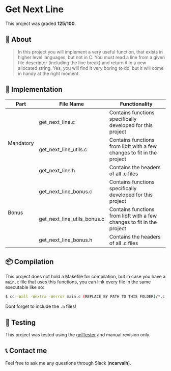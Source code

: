 # **Get Next Line**
This project was graded <strong>125/100</strong>.


## 📒 **About**
> In this project you will implement a very useful function, that exists in higher level languages, but not in C. You must read a line from a given file descriptor (including the line break) and return it in a new allocated string. Yes, you will find it very boring to do, but it will come in handy at the right moment.


## 🔧 **Implementation**
<table>
	<thead>
		<tr>
			<th>Part</th>
			<th>File Name</th>
			<th>Functionality</th>
		</tr>
	</thead>
	<tbody>
		<tr>
			<td rowspan = 3>Mandatory</td>
			<td>get_next_line.c</td>
			<td>Contains functions specifically developed for this project</td>
		</tr>
		<tr>
			<td>get_next_line_utils.c</td>
			<td>Contains functions from libft with a few changes to fit in the project</td>
		</tr>
		<tr>
			<td>get_next_line.h</td>
			<td>Contains the headers of all .c files</td>
		</tr>
		<tr>
			<td rowspan = 3>Bonus</td>
			<td>get_next_line_bonus.c</td>
			<td>Contains functions specifically developed for this project</td>
		</tr>
		<tr>
			<td>get_next_line_utils_bonus.c</td>
			<td>Contains functions from libft with a few changes to fit in the project</td>
		</tr>
		<tr>
			<td>get_next_line_bonus.h</td>
			<td>Contains the headers of all .c files</td>
		</tr>
	</tbody>
</table>


## 📦 **Compilation**
This project does not hold a Makefile for compilation, but in case you have a `main.c` file that uses this functions, you can link every file in the same executable like so:

```sh
$ cc -Wall -Wextra -Werror main.c (REPLACE BY PATH TO THIS FOLDER)/*.c
```

Dont forget to include the `.h` files!

## 💫 **Testing**

This project was tested using the [gnlTester](https://github.com/Tripouille/gnlTester) and manual revision only.


## 📞 **Contact me**

Feel free to ask me any questions through Slack (**ncarvalh**).

